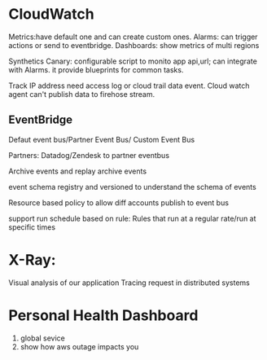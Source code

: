 # CloudWatch

Metrics:have default one and can create custom ones.
Alarms: can trigger actions or send to eventbridge.
Dashboards: show metrics of multi regions

Synthetics Canary: configurable script to monito app api,url; can integrate with Alarms. it provide blueprints for common tasks.

Track IP address need access log or cloud trail data event.
Cloud watch agent can't publish data to firehose stream.

## EventBridge

Defaut event bus/Partner Event Bus/ Custom Event Bus

Partners: Datadog/Zendesk to partner eventbus

Archive events and replay archive events

event schema registry and versioned to understand the schema of events

Resource based policy to allow diff accounts publish to event bus

support run schedule based on rule: Rules that run at a regular rate/run at specific times

# X-Ray:

Visual analysis of our application
Tracing request in distributed systems

# Personal Health Dashboard

1. global sevice
2. show how aws outage impacts you
